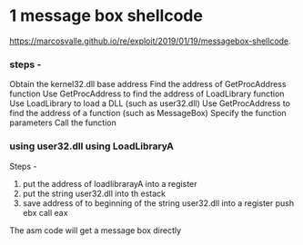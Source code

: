 # 1 message box shellcode 

https://marcosvalle.github.io/re/exploit/2019/01/19/messagebox-shellcode.

### steps - 

Obtain the kernel32.dll base address
Find the address of GetProcAddress function
Use GetProcAddress to find the address of LoadLibrary function
Use LoadLibrary to load a DLL (such as user32.dll)
Use GetProcAddress to find the address of a function (such as MessageBox)
Specify the function parameters
Call the function

### using user32.dll using LoadLibraryA

Steps -
1. put the address of loadlibrarayA into a register 
2. put the string user32.dll into th estack
3. save address of to beginning of the string user32.dll into a register 
push ebx
call eax

The asm code will get a message box directly


